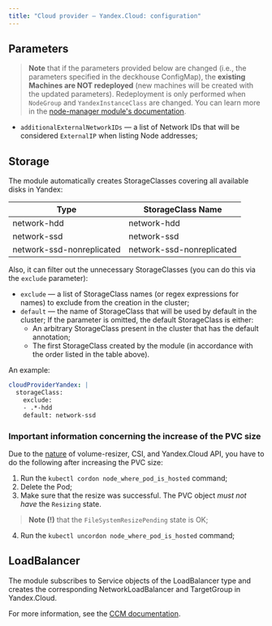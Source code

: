 ```yaml
---
title: "Cloud provider — Yandex.Cloud: configuration"
---
```


## Parameters

> **Note** that if the parameters provided below are changed (i.e., the parameters specified in the deckhouse ConfigMap), the **existing Machines are NOT redeployed** (new machines will be created with the updated parameters). Redeployment is only performed when `NodeGroup` and `YandexInstanceClass` are changed. You can learn more in the [node-manager module's documentation](../../modules/040-node-manager/faq.html#how-do-i-redeploy-ephemeral-machines-in-the-cloud-with-a-new-configuration).

* `additionalExternalNetworkIDs` — a list of Network IDs that will be considered `ExternalIP` when listing Node addresses;

## Storage

The module automatically creates StorageClasses covering all available disks in Yandex:

| Type | StorageClass Name |
|---|---|
| network-hdd | network-hdd |
| network-ssd | network-ssd |
| network-ssd-nonreplicated | network-ssd-nonreplicated |

Also, it can filter out the unnecessary StorageClasses (you can do this via the `exclude` parameter):

* `exclude` — a list of StorageClass names (or regex expressions for names) to exclude from the creation in the cluster;
* `default` — the name of StorageClass that will be used by default in the cluster; If the parameter is omitted, the default StorageClass is either:
  * An arbitrary StorageClass present in the cluster that has the default annotation;
  * The first StorageClass created by the module (in accordance with the order listed in the table above).

An example:

```yaml
cloudProviderYandex: |
  storageClass:
    exclude: 
    - .*-hdd
    default: network-ssd
```

### Important information concerning the increase of the PVC size

Due to the [nature](https://github.com/kubernetes-csi/external-resizer/issues/44) of volume-resizer, CSI, and Yandex.Cloud API, you have to do the following after increasing the PVC size:

1. Run the `kubectl cordon node_where_pod_is_hosted` command;
2. Delete the Pod;
3. Make sure that the resize was successful. The PVC object *must not have* the `Resizing` state. 
  > **Note (!)** that the `FileSystemResizePending` state is OK;
4. Run the `kubectl uncordon node_where_pod_is_hosted` command;

## LoadBalancer

The module subscribes to Service objects of the LoadBalancer type and creates the corresponding NetworkLoadBalancer and TargetGroup in Yandex.Cloud.

For more information, see the [CCM documentation](https://github.com/flant/yandex-cloud-controller-manager).
